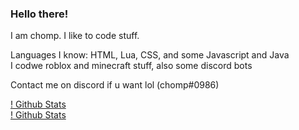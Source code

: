 ### Hello there!

I am chomp. I like to code stuff.

Languages I know: HTML, Lua, CSS, and some Javascript and Java <br>
I codwe roblox and minecraft stuff, also some discord bots

Contact me on discord if u want lol (chomp#0986)

[! Github Stats](https://github-readme-stats.vercel.app/api?username=ChompChompDead&show_icons=true&theme=tokyonight) <br>
[! Github Stats](https://github-readme-stats.vercel.app/api/top-langs/?username=ChompChompDead&show_icons=true&theme=tokyonight)
